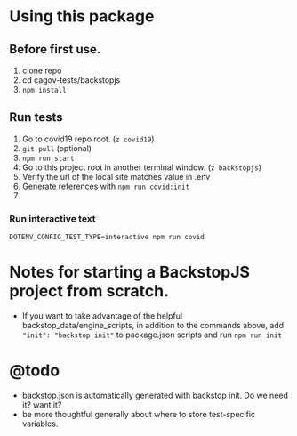 # Using this package

## Before first use.

1. clone repo
3. cd cagov-tests/backstopjs
4. `npm install`

## Run tests

1.  Go to covid19 repo root. (`z covid19`)
2.  `git pull` (optional)
3.  `npm run start`
4.  Go to this project root in another terminal window. (`z backstopjs`)
5.  Verify the url of the local site matches value in .env
6.  Generate references with `npm run covid:init` 
7.  

### Run interactive text

`DOTENV_CONFIG_TEST_TYPE=interactive npm run covid`

# Notes for starting a BackstopJS project from scratch.

- If you want to take advantage of the helpful backstop_data/engine_scripts,
  in addition to the commands above, add `"init": "backstop init"` to package.json
  scripts and run `npm run init`

# @todo

- backstop.json is automatically generated with backstop init. Do we need it? want it?
- be more thoughtful generally about where to store test-specific variables.
